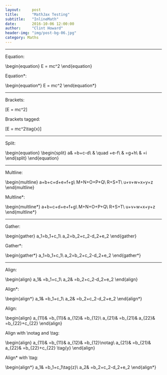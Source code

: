 ```yaml
---
layout:     post
title:      "MathJax Testing"
subtitle:   "InlineMath"
date:       2016-10-06 12:00:00
author:     "Clint Howard"
header-img: "img/post-bg-06.jpg"
category: Maths
---
```


<hr>
Equation:

\begin{equation}
E = mc^2
\end{equation}

Equation*:

\begin{equation*}
E = mc^2
\end{equation*}

<hr>
Brackets:

\[E = mc^2\]

Brackets tagged:

\[E = mc^2\tag{x}\]

<hr>
Split:

\begin{equation}
\begin{split} 
a& =b+c-d\\ 
& \quad +e-f\\ 
& =g+h\\ 
& =i 
\end{split} 
\end{equation} 

<hr>
Multline:

\begin{multline}
  a+b+c+d+e+f+g\\
  M+N+O+P+Q\\
  R+S+T\\
  u+v+w+x+y+z
\end{multline}

Multline*:

\begin{multline*}
  a+b+c+d+e+f+g\\
  M+N+O+P+Q\\
  R+S+T\\
  u+v+w+x+y+z
\end{multline*}

<hr>
Gather:

\begin{gather} 
a_1=b_1+c_1\\ 
a_2=b_2+c_2-d_2+e_2 
\end{gather} 

Gather*:

\begin{gather*} 
a_1=b_1+c_1\\ 
a_2=b_2+c_2-d_2+e_2 
\end{gather*} 

<hr>
Align:

\begin{align} 
a_1& =b_1+c_1\\ 
a_2& =b_2+c_2-d_2+e_2 
\end{align}

Align*:

\begin{align*} 
a_1& =b_1+c_1\\ 
a_2& =b_2+c_2-d_2+e_2 
\end{align*}

Align:

\begin{align} 
a_{11}& =b_{11}& a_{12}& =b_{12}\\ 
a_{21}& =b_{21}& a_{22}& =b_{22}+c_{22} 
\end{align}

Align with \notag and \tag:

\begin{align} 
a_{11}& =b_{11}& a_{12}& =b_{12}\notag\\ 
a_{21}& =b_{21}& a_{22}& =b_{22}+c_{22} \tag{y}
\end{align}

Align* with \tag:

\begin{align*} 
a_1& =b_1+c_1\tag{z}\\ 
a_2& =b_2+c_2-d_2+e_2 
\end{align*}
